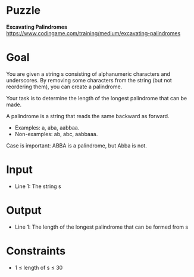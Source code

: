# Puzzle
**Excavating Palindromes** https://www.codingame.com/training/medium/excavating-palindromes

# Goal
You are given a string s consisting of alphanumeric characters and underscores. By removing some characters from the string (but not reordering them), you can create a palindrome.

Your task is to determine the length of the longest palindrome that can be made.

A palindrome is a string that reads the same backward as forward.  
- Examples: a, aba, aabbaa.
- Non-examples: ab, abc, aabbaaa.
  
Case is important: ABBA is a palindrome, but Abba is not.

# Input
* Line 1: The string s

# Output
* Line 1: The length of the longest palindrome that can be formed from s

# Constraints
* 1 ≤ length of s ≤ 30
